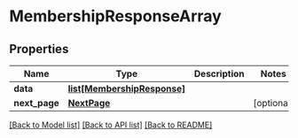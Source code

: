 # MembershipResponseArray

## Properties
Name | Type | Description | Notes
------------ | ------------- | ------------- | -------------
**data** | [**list[MembershipResponse]**](MembershipResponse.md) |  | 
**next_page** | [**NextPage**](NextPage.md) |  | [optional] 

[[Back to Model list]](../README.md#documentation-for-models) [[Back to API list]](../README.md#documentation-for-api-endpoints) [[Back to README]](../README.md)


